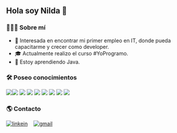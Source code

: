 <h2>Hola soy Nilda 👋 </h2>


### 👩🏻‍💻 Sobre mí
  
- 🔎 Interesada en encontrar mi primer empleo en IT, donde pueda capacitarme y crecer como developer.
- 🎓 Actualmente realizo el curso #YoProgramo.
- 🌱 Estoy aprendiendo Java. 

### 🛠️ Poseo conocimientos

<img src = "https://img.shields.io/badge/-HTML5-E34F26?style=flat&logo=html5&logoColor=white"><img src = "https://img.shields.io/badge/-CSS3-1572B6?style=flat&logo=css3&logoColor=white">
<img src="https://img.shields.io/badge/-Bootstrap-563D7C?style=flat&logo=bootstrap&logoColor=white">
<img src="https://img.shields.io/badge/-JavaScript-eed718?style=flat&logo=javascript&logoColor=ffffff">
<img src="https://img.shields.io/badge/-Node.js-3C873A?style=flat&logo=Node.js&logoColor=white">
<img src="http://img.shields.io/badge/-Git-F1502F?style=flat&logo=git&logoColor=FFFFFF">
<img src="http://img.shields.io/badge/-Github-000000?style=flat&logo=github&logoColor=FFFFFF">
<img src="http://img.shields.io/badge/-VS%20Code-007ACC?style=flat&logo=visual%20studio%20code&logoColor=white">
<img src="http://img.shields.io/badge/-Vercel-black?style=flat&logo=vercel&logoColor=white">

### 🌎 Contacto
<div>

[![linkein](https://img.shields.io/badge/-LinkedIn-blue?style=flat-square&logo=Linkedin&logoColor=white&link=https://www.linkedin.com/in/nildajam/)](https://www.linkedin.com/in/nildajam/)&nbsp;
  &nbsp; [![gmail](https://img.shields.io/badge/-Gmail-c14438?style=flat-square&logo=Gmail&logoColor=white&link=mailto:nildajam@gmail.com)](mailto:nildajam@gmail.com)&nbsp;

</div>
